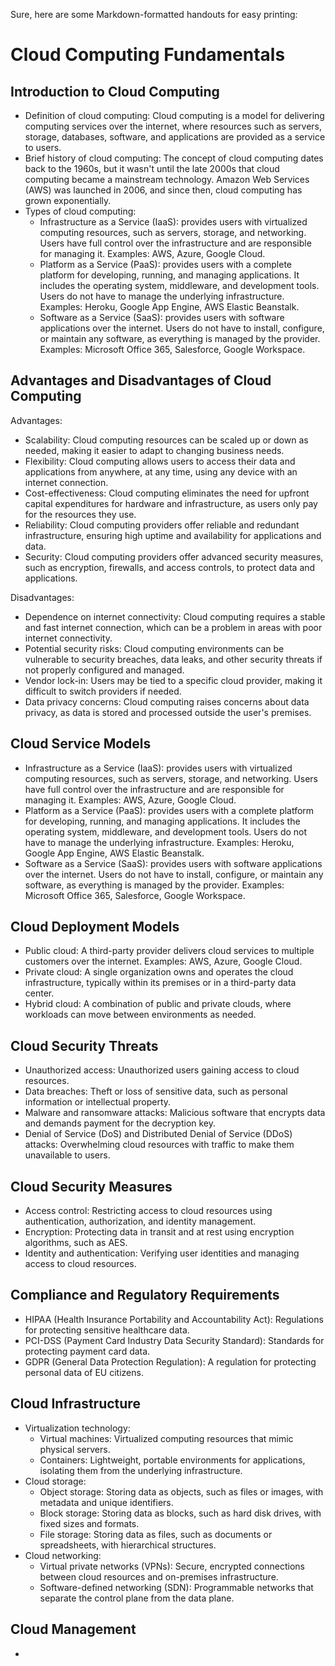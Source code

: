 Sure, here are some Markdown-formatted handouts for easy printing:

Cloud Computing Fundamentals
=========================

Introduction to Cloud Computing
----------------------------

* Definition of cloud computing: Cloud computing is a model for delivering computing services over the internet, where resources such as servers, storage, databases, software, and applications are provided as a service to users.
* Brief history of cloud computing: The concept of cloud computing dates back to the 1960s, but it wasn't until the late 2000s that cloud computing became a mainstream technology. Amazon Web Services (AWS) was launched in 2006, and since then, cloud computing has grown exponentially.
* Types of cloud computing:
	+ Infrastructure as a Service (IaaS): provides users with virtualized computing resources, such as servers, storage, and networking. Users have full control over the infrastructure and are responsible for managing it. Examples: AWS, Azure, Google Cloud.
	+ Platform as a Service (PaaS): provides users with a complete platform for developing, running, and managing applications. It includes the operating system, middleware, and development tools. Users do not have to manage the underlying infrastructure. Examples: Heroku, Google App Engine, AWS Elastic Beanstalk.
	+ Software as a Service (SaaS): provides users with software applications over the internet. Users do not have to install, configure, or maintain any software, as everything is managed by the provider. Examples: Microsoft Office 365, Salesforce, Google Workspace.

Advantages and Disadvantages of Cloud Computing
--------------------------------------------

Advantages:

* Scalability: Cloud computing resources can be scaled up or down as needed, making it easier to adapt to changing business needs.
* Flexibility: Cloud computing allows users to access their data and applications from anywhere, at any time, using any device with an internet connection.
* Cost-effectiveness: Cloud computing eliminates the need for upfront capital expenditures for hardware and infrastructure, as users only pay for the resources they use.
* Reliability: Cloud computing providers offer reliable and redundant infrastructure, ensuring high uptime and availability for applications and data.
* Security: Cloud computing providers offer advanced security measures, such as encryption, firewalls, and access controls, to protect data and applications.

Disadvantages:

* Dependence on internet connectivity: Cloud computing requires a stable and fast internet connection, which can be a problem in areas with poor internet connectivity.
* Potential security risks: Cloud computing environments can be vulnerable to security breaches, data leaks, and other security threats if not properly configured and managed.
* Vendor lock-in: Users may be tied to a specific cloud provider, making it difficult to switch providers if needed.
* Data privacy concerns: Cloud computing raises concerns about data privacy, as data is stored and processed outside the user's premises.

Cloud Service Models
--------------------

* Infrastructure as a Service (IaaS): provides users with virtualized computing resources, such as servers, storage, and networking. Users have full control over the infrastructure and are responsible for managing it. Examples: AWS, Azure, Google Cloud.
* Platform as a Service (PaaS): provides users with a complete platform for developing, running, and managing applications. It includes the operating system, middleware, and development tools. Users do not have to manage the underlying infrastructure. Examples: Heroku, Google App Engine, AWS Elastic Beanstalk.
* Software as a Service (SaaS): provides users with software applications over the internet. Users do not have to install, configure, or maintain any software, as everything is managed by the provider. Examples: Microsoft Office 365, Salesforce, Google Workspace.

Cloud Deployment Models
----------------------

* Public cloud: A third-party provider delivers cloud services to multiple customers over the internet. Examples: AWS, Azure, Google Cloud.
* Private cloud: A single organization owns and operates the cloud infrastructure, typically within its premises or in a third-party data center.
* Hybrid cloud: A combination of public and private clouds, where workloads can move between environments as needed.

Cloud Security Threats
--------------------

* Unauthorized access: Unauthorized users gaining access to cloud resources.
* Data breaches: Theft or loss of sensitive data, such as personal information or intellectual property.
* Malware and ransomware attacks: Malicious software that encrypts data and demands payment for the decryption key.
* Denial of Service (DoS) and Distributed Denial of Service (DDoS) attacks: Overwhelming cloud resources with traffic to make them unavailable to users.

Cloud Security Measures
----------------------

* Access control: Restricting access to cloud resources using authentication, authorization, and identity management.
* Encryption: Protecting data in transit and at rest using encryption algorithms, such as AES.
* Identity and authentication: Verifying user identities and managing access to cloud resources.

Compliance and Regulatory Requirements
--------------------------------------

* HIPAA (Health Insurance Portability and Accountability Act): Regulations for protecting sensitive healthcare data.
* PCI-DSS (Payment Card Industry Data Security Standard): Standards for protecting payment card data.
* GDPR (General Data Protection Regulation): A regulation for protecting personal data of EU citizens.

Cloud Infrastructure
-------------------

* Virtualization technology:
	+ Virtual machines: Virtualized computing resources that mimic physical servers.
	+ Containers: Lightweight, portable environments for applications, isolating them from the underlying infrastructure.
* Cloud storage:
	+ Object storage: Storing data as objects, such as files or images, with metadata and unique identifiers.
	+ Block storage: Storing data as blocks, such as hard disk drives, with fixed sizes and formats.
	+ File storage: Storing data as files, such as documents or spreadsheets, with hierarchical structures.
* Cloud networking:
	+ Virtual private networks (VPNs): Secure, encrypted connections between cloud resources and on-premises infrastructure.
	+ Software-defined networking (SDN): Programmable networks that separate the control plane from the data plane.

Cloud Management
----------------

*
